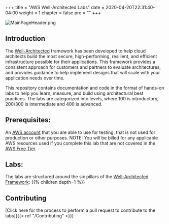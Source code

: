 +++
title = "AWS Well-Architected Labs"
date = 2020-04-20T22:31:40-04:00
weight = 1
chapter = false
pre = ""
+++

![MainPageHeader.png](images/MainPageHeader.png)

## Introduction

The [Well-Architected](https://aws.amazon.com/well-architected) framework has been developed to help cloud architects build the most secure, high-performing, resilient, and efficient infrastructure possible for their applications. This framework provides a consistent approach for customers and partners to evaluate architectures, and provides guidance to help implement designs that will scale with your application needs over time.

This repository contains documentation and code in the format of hands-on labs to help you learn, measure, and build using architectural best practices. The labs are categorized into levels, where 100 is introductory, 200/300 is intermediate and 400 is advanced.

## Prerequisites:
An [AWS account](https://portal.aws.amazon.com/gp/aws/developer/registration/index.html) that you are able to use for testing, that is not used for production or other purposes.
NOTE: You will be billed for any applicable AWS resources used if you complete this lab that are not covered in the [AWS Free Tier](https://aws.amazon.com/free/).


## Labs:
The labs are structured around the six pillars of the [Well-Architected Framework](https://aws.amazon.com/well-architected):
{{% children depth=1 %}}


## Contributing
[Click here for the process to perform a pull request to contribute to the labs]({{< ref "/Contributing" >}})
